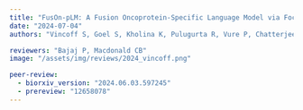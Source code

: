 ```yaml
---
title: "FusOn-pLM: A Fusion Oncoprotein-Specific Language Model via Focused Probabilistic Masking"
date: "2024-07-04"
authors: "Vincoff S, Goel S, Kholina K, Pulugurta R, Vure P, Chatterjee P"

reviewers: "Bajaj P, Macdonald CB"
image: "/assets/img/reviews/2024_vincoff.png"

peer-review:
  - biorxiv_version: "2024.06.03.597245"
  - prereview: "12658078"
---
```

